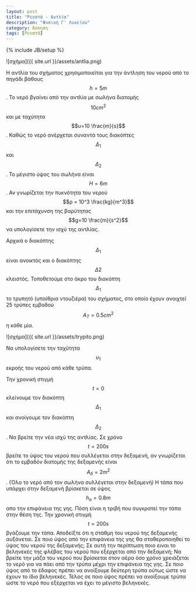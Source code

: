 ```yaml
---
layout: post
title: "Ρευστά - Αντλία"
description: "Φυσική Γ' Λυκείου"
category: Άσκηση
tags: [Ρευστά]
---
```

{% include JB/setup %}

![σχήμα]({{ site.url }}/assets/antlia.png) 

Η αντλία του σχήματος χρησιμοποιείται για την άντληση του νερού από το 
πηγάδι βάθους $$h=5m$$. Το νερό βγαίνει από την αντλία με σωλήνα διατομής
$$10cm^2$$ και με ταχύτητα $$υ=10 \frac{m}{s}$$. Καθώς το νερό ανέρχεται
συναντά τους διακόπτες $$Δ_1$$ και $$Δ_2$$. Το μέγιστο ύψος του σωλήνα είναι
$$Η=6m$$. Αν γνωρίζεται την πυκνότητα του νερού $$ρ = 10^3 \frac{kg}{m^3}$$ 
και την επιτάχυνση της βαρύτητας $$g=10 \frac{m}{s^2}$$ να υπολογίσετε την 
ισχύ της αντλίας. 

Αρχικά ο διακόπτης $$Δ_1$$ είναι ανοικτός και ο διακόπτης $$Δ2$$ κλειστός.
Τοποθετούμε στο άκρο του διακόπτη $$Δ_1$$ το τρυπητό (υπαίθρια ντουζιέρα) του σχήματος, στο οποίο 
έχουν ανοιχτεί 25 τρύπες εμβαδού $$Α_Τ = 0.5 cm^2$$ η κάθε μία. 

![σχήμα]({{ site.url }}/assets/trypito.png) 

Να υπολογίσετε την ταχύτητα $$υ_1$$ εκροής του νερού από κάθε τρύπα.

Την χρονική στιγμή $$t=0$$ κλείνουμε τον διακόπτη $$Δ_1$$ και ανοίγουμε
τον διακόπτη $$Δ_2$$. Να βρείτε την νέα ισχύ της αντλίας. Σε χρόνο $$t=200s$$
βρείτε το ύψος του νερού που συλλέγεται στην δεξαμενή, αν γνωρίζεται ότι
το εμβαδόν διατομής της δεξαμενής είναι $$Α_δ=2m^2$$. (Όλο το νερό από τον σωλήνα συλλέγεται στην δεξαμενή)
H τάπα που υπάρχει στην δεξαμενή βρίσκεται σε ύψος $$h_o=0.8m$$ απο την 
επιφάνεια της γης. Πόση είναι η τριβή που συγκρατεί την τάπα στην θέση της.
Την χρονική στιγμή $$t=200s$$ βγάζουμε την τάπα. Αποδείξτε ότι η στάθμη του νερού
της δεξαμενής αυξάνεται.
Σε ποιο ύψος από την επιφάνεια της γης θα σταθεροποιηθεί το ύψος του νερού της δεξαμενής;
Σε αυτή την περίπτωση ποιο ειναι το βεληνεκές της φλέβας του νερού που εξέρχεται από την δεξαμενή;
Να βρείτε την μάζα του νερού που βρίσκεται στον αέρα όσο χρόνο χρειάζεται το νερό
για να πάει από την τρύπα μέχρι την επιφάνεια της γης. 
Σε ποιο ύψος από το έδαφος πρέπει να ανοίξουμε δεύτερη τρύπα ούτως ώστε να έχουν το 
ίδιο βεληνεκές. 
Τέλος σε ποιο ύψος πρέπει να ανοίξουμε τρύπα ώστε το νερό που εξέρχεται να έχει το 
μέγιστο βεληνεκές. 

